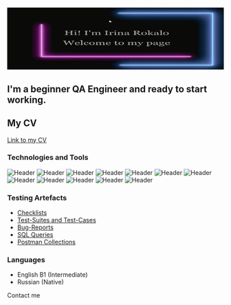 ![Header](https://github.com/irinarokalo/irinarokalo/blob/main/assets/header3.png)

## I'm a beginner QA Engineer and ready to start working.

## My CV
[Link to my CV]()

### Technologies and Tools
![Header](https://img.shields.io/badge/Postman-090909?style=for-the-badge&logo=postman&logoColor=f76935)
![Header](https://img.shields.io/badge/Swagger-090909?style=for-the-badge&logo=swagger&logoColor=7ede2b)
![Header](https://img.shields.io/badge/Github-090909?style=for-the-badge&logo=github&logoColor=8cc4d7)
![Header](https://img.shields.io/badge/DevTools-090909?style=for-the-badge&logo=googlechrome&logoColor=2674f2)
![Header](https://img.shields.io/badge/AndroidStudio-090909?style=for-the-badge&logo=androidstudio&logoColor=3ad07d)
![Header](https://img.shields.io/badge/Fiddler-090909?style=for-the-badge&logo=fiddler&logoColor=8cc4d7)
![Header](https://img.shields.io/badge/CharlesProxy-090909?style=for-the-badge&logo=charlesproxy&logoColor=8cc4d7)
![Header](https://img.shields.io/badge/MySQL-090909?style=for-the-badge&logo=mysql&logoColor=00618a)
![Header](https://img.shields.io/badge/Jira-090909?style=for-the-badge&logo=jira&logoColor=136be1)
![Header](https://img.shields.io/badge/TestRail-090909?style=for-the-badge&logo=&logoColor=71b556)
![Header](https://img.shields.io/badge/Qase-090909?style=for-the-badge&logo=qase&logoColor=8cc4d7)
![Header](https://img.shields.io/badge/Youtrack-090909?style=for-the-badge&logo=youtrack&logoColor=8cc4d7)

### Testing Artefacts

- [Checklists]()
- [Test-Suites and Test-Cases]()
- [Bug-Reports]()
- [SQL Queries]()
- [Postman Collections]()

### Languages

- English B1 (Intermediate)
- Russian (Native)

Contact me
